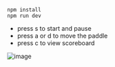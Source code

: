 ```
npm install
npm run dev
```

- press s to start and pause
- press a or d to move the paddle
- press c to view scoreboard

![image](https://github.com/K2rlXYZ/TS-Breakout/assets/24756451/88671d01-3bda-49d8-8e7d-850762791158)
